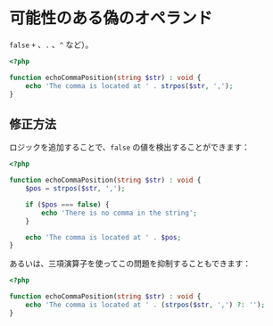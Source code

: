 # 可能性のある偽のオペランド

`false` `+` 、`.` 、`^` など）。

```php
<?php

function echoCommaPosition(string $str) : void {
    echo 'The comma is located at ' . strpos($str, ','); 
}
```

## 修正方法

ロジックを追加することで、`false` の値を検出することができます：

```php
<?php

function echoCommaPosition(string $str) : void {
    $pos = strpos($str, ',');

    if ($pos === false) {
        echo 'There is no comma in the string';
    }

    echo 'The comma is located at ' . $pos; 
}
```

あるいは、三項演算子を使ってこの問題を抑制することもできます：

```php
<?php

function echoCommaPosition(string $str) : void {
    echo 'The comma is located at ' . (strpos($str, ',') ?: ''); 
}
```
